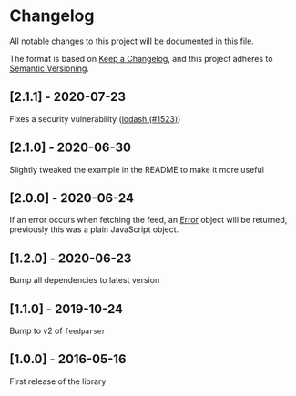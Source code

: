 # Changelog
All notable changes to this project will be documented in this file.

The format is based on [Keep a Changelog](https://keepachangelog.com/en/1.0.0/),
and this project adheres to
[Semantic Versioning](https://semver.org/spec/v2.0.0.html).

## [2.1.1] - 2020-07-23
Fixes a security vulnerability
([lodash (#1523)](https://www.npmjs.com/advisories/1523))

## [2.1.0] - 2020-06-30
Slightly tweaked the example in the README to make it more useful

## [2.0.0] - 2020-06-24
If an error occurs when fetching the feed, an
[Error](https://developer.mozilla.org/en-US/docs/Web/JavaScript/Reference/Global_Objects/Error)
object will be returned, previously this was a plain JavaScript object.

## [1.2.0] - 2020-06-23
Bump all dependencies to latest version

## [1.1.0] - 2019-10-24
Bump to v2 of `feedparser`

## [1.0.0] - 2016-05-16
First release of the library
